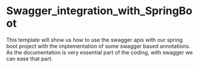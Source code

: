 # Swagger_integration_with_SpringBoot
This template will show us how to use the swagger apis with our spring boot project with the implementation of some swagger based annotations. As the documentation is very essential part of the coding, with swagger we can ease that part.
